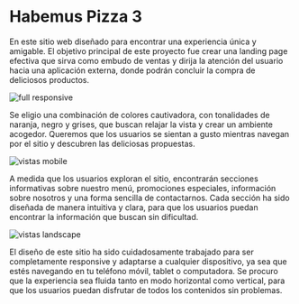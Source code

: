 # Habemus Pizza 3
En este sitio web diseñado para encontrar una experiencia única y amigable. El objetivo principal de este proyecto fue crear una landing page efectiva que sirva como embudo de ventas y dirija la atención del usuario hacia una aplicación externa, donde podrán concluir la compra de deliciosos productos.

![full responsive](https://github.com/Nicolas-Andreis/habemus-pizza-3/assets/111246225/f796c323-28e9-4446-9796-f894255bc286)

Se eligio una combinación de colores cautivadora, con tonalidades de naranja, negro y grises, que buscan relajar la vista y crear un ambiente acogedor. Queremos que los usuarios se sientan a gusto mientras navegan por el sitio y descubren las deliciosas propuestas.


![vistas mobile](https://github.com/Nicolas-Andreis/habemus-pizza-3/assets/111246225/3b8367e6-e30c-44ab-8c70-ffe260868f2f)

A medida que los usuarios exploran el sitio, encontrarán secciones informativas sobre nuestro menú, promociones especiales, información sobre nosotros y una forma sencilla de contactarnos. Cada sección ha sido diseñada de manera intuitiva y clara, para que los usuarios puedan encontrar la información que buscan sin dificultad.


![vistas landscape](https://github.com/Nicolas-Andreis/habemus-pizza-3/assets/111246225/9f0d1bbb-748f-4fbd-827f-3c3bc48fb6c7)



El diseño de este sitio ha sido cuidadosamente trabajado para ser completamente responsive y adaptarse a cualquier dispositivo, ya sea que estés navegando en tu teléfono móvil, tablet o computadora. Se procuro que la experiencia sea fluida tanto en modo horizontal como vertical, para que los usuarios puedan disfrutar de todos los contenidos sin problemas.
